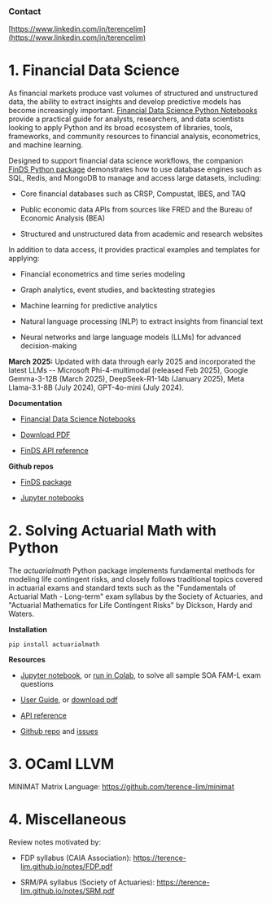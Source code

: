 ### Contact

[https://www.linkedin.com/in/terencelim](https://www.linkedin.com/in/terencelim)

<!-- #region -->
# 1. Financial Data Science

As financial markets produce vast volumes of structured and unstructured data,
the ability to extract insights and develop predictive models has become increasingly important.
[Financial Data Science Python Notebooks](https://terence-lim.github.io/docs/financial-data-science-notebooks/)
provide a practical guide for analysts, researchers, and data scientists looking to apply Python
and its broad ecosystem of libraries, tools, frameworks, and community resources
to financial analysis, econometrics, and machine learning.

Designed to support financial data science workflows,
the companion [FinDS Python package](https://github.com/terence-lim/financial-data-science)
demonstrates how to use database engines such as SQL, Redis, and MongoDB to manage and access large datasets, including:

- Core financial databases such as CRSP, Compustat, IBES, and TAQ

- Public economic data APIs from sources like FRED and the Bureau of Economic Analysis (BEA)

- Structured and unstructured data from academic and research websites

In addition to data access, it provides practical examples and templates for applying:

- Financial econometrics and time series modeling

- Graph analytics, event studies, and backtesting strategies

- Machine learning for predictive analytics

- Natural language processing (NLP) to extract insights from financial text

- Neural networks and large language models (LLMs) for advanced decision-making


**March 2025:** Updated with data through early 2025 and incorporated the latest LLMs -- Microsoft Phi-4-multimodal (released Feb 2025), Google Gemma-3-12B (March 2025), DeepSeek-R1-14b (January 2025), Meta Llama-3.1-8B (July 2024), GPT-4o-mini (July 2024).


**Documentation**

- [Financial Data Science Notebooks](https://terence-lim.github.io/docs/financial-data-science-notebooks/)

- [Download PDF](https://terence-lim.github.io/docs/financial-data-science-notebooks.pdf)

- [FinDS API reference](https://terence-lim.github.io/docs/financial-data-science/)


**Github repos**

- [FinDS package](https://github.com/terence-lim/financial-data-science)

- [Jupyter notebooks](https://github.com/terence-lim/financial-data-science-notebooks)

<!-- #endregion -->

<!-- #region -->
# 2. Solving Actuarial Math with Python

The _actuarialmath_ Python package implements fundamental methods for modeling life contingent risks, and closely follows traditional topics covered in actuarial exams and standard texts such as the "Fundamentals of Actuarial Math - Long-term" exam syllabus by the Society of Actuaries, and "Actuarial Mathematics for Life Contingent Risks" by Dickson, Hardy and Waters.

__Installation__

`pip install actuarialmath`


__Resources__

- [Jupyter notebook](https://terence-lim.github.io/notes/faml.ipynb), or [run in Colab](https://colab.research.google.com/github/terence-lim/terence-lim.github.io/blob/master/notes/faml.ipynb), to solve all sample SOA FAM-L exam questions

- [User Guide](https://actuarialmath-guide.readthedocs.io/en/latest/), or [download pdf](https://terence-lim.github.io/notes/actuarialmath-guide.pdf)

- [API reference](https://actuarialmath.readthedocs.io/en/latest/)

- [Github repo](https://github.com/terence-lim/actuarialmath.git) and [issues](https://github.com/terence-lim/actuarialmath/issues)



<!-- #endregion -->

# 3. OCaml LLVM

MINIMAT Matrix Language: <https://github.com/terence-lim/minimat>



# 4. Miscellaneous

Review notes motivated by:

- FDP syllabus (CAIA Association): <https://terence-lim.github.io/notes/FDP.pdf>

- SRM/PA syllabus (Society of Actuaries): <https://terence-lim.github.io/notes/SRM.pdf>

